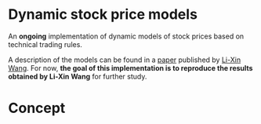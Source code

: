 # Dynamic stock price models

An __ongoing__ implementation of dynamic models of stock prices based on technical trading rules. 

A description of the models can be found in a [paper](https://arxiv.org/abs/1401.1888) published by [Li-Xin Wang](https://arxiv.org/find/q-fin/1/au:+Wang_L/0/1/0/all/0/1). For now, **the goal of this implementation is to reproduce the results obtained by Li-Xin Wang** for further study.

# Concept


